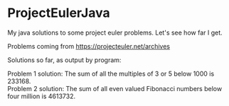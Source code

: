 # ProjectEulerJava
My java solutions to some project euler problems. Let's see how far I get.

Problems coming from https://projecteuler.net/archives

Solutions so far, as output by program:

Problem 1 solution: The sum of all the multiples of 3 or 5 below 1000 is 233168.  
Problem 2 solution: The sum of all even valued Fibonacci numbers below four million is 4613732.  
